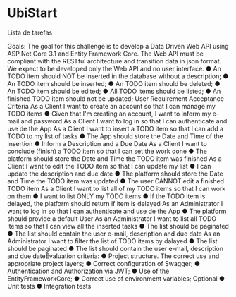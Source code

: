 # UbiStart
Lista de tarefas

Goals:
The goal for this challenge is to develop a Data Driven Web API using ASP.Net Core 3.1 and
Entity Framework Core. The Web API must be compliant with the RESTful architecture and transition
data in json format. We expect to be developed only the Web API and no user interface.
● An TODO item should NOT be inserted in the database without a description;
● An TODO item should be inserted;
● An TODO item should be deleted;
● An TODO item should be edited;
● All TODO items should be listed;
● An finished TODO item should not be updated;
User Requirement Acceptance Criteria
As a Client I want to create an account so that I can
manage my TODO items
● Given that I'm creating an account, I want to
inform my e-mail and password
As a Client I want to log in so that I can authenticate
and use de the App
As a Client I want to insert a TODO item so that I can
add a TODO to my list of tasks
● The App should store the Date and Time of the
insertion
● Inform a Description and a Due Date
As a Client I want to conclude (finish) a TODO item so
that I can set the work done
● The platform should store the Date and Time the
TODO item was finished
As a Client I want to edit the TODO item so that I can
update my list
● I can update the description and due date
● The platform should store the Date and Time the
TODO item was updated
● The user CANNOT edit a finished TODO item
As a Client I want to list all of my TODO items so that I
can work on them
● I want to list ONLY my TODO items
● If the TODO item is delayed, the platform should
return if item is delayed
As an Administrator I want to log in so that I can
authenticate and use de the App
● The platform should provide a default User
As an Administrator I want to list all TODO items so that
I can view all the inserted tasks
● The list should be paginated
● The list should contain the user e-mail,
description and due date
As an Administrator I want to filter the list of TODO
items by dalayed
● The list should be paginated
● The list should contain the user e-mail,
description and due dateEvaluation criteria:
● Project structure. The correct use and appropriate project layers;
● Correct configuration of Swagger;
● Authentication and Authorization via JWT;
● Use of the EntityFrameworkCore;
● Correct use of environment variables;
Optional
● Unit tests
● Integration tests

